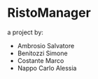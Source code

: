# RistoManager

a project by:

- Ambrosio Salvatore
- Benitozzi Simone
- Costante Marco
- Nappo Carlo Alessia
